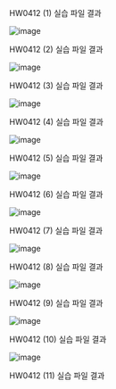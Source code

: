 HW0412 (1) 실습 파일 결과

![image](https://github.com/drawarepair/React/assets/102895287/7a52bde9-d707-45cf-b815-c61f8e449c68)

HW0412 (2) 실습 파일 결과

![image](https://github.com/drawarepair/React/assets/102895287/e310ac46-5f57-449a-a873-7dd4cfcd73d7)

HW0412 (3) 실습 파일 결과

![image](https://github.com/drawarepair/React/assets/102895287/f7f4f76d-6662-47c0-9aa7-180b0ae5c412)

HW0412 (4) 실습 파일 결과

![image](https://github.com/drawarepair/React/assets/102895287/fd5059b5-36ec-4cec-b43f-6a76b7ecb1a6)

HW0412 (5) 실습 파일 결과

![image](https://github.com/drawarepair/React/assets/102895287/3bc4316d-4f7c-4d70-8598-376924afe94b)

HW0412 (6) 실습 파일 결과

![image](https://github.com/drawarepair/React/assets/102895287/0de2bc87-a5d8-4677-a43d-7046525f7544)


HW0412 (7) 실습 파일 결과

![image](https://github.com/drawarepair/React/assets/102895287/bf2a615a-c90c-4650-b7b1-02e6d6414153)

HW0412 (8) 실습 파일 결과

![image](https://github.com/drawarepair/React/assets/102895287/968f2547-4a71-478e-9192-8663d287bf3c)

HW0412 (9) 실습 파일 결과

![image](https://github.com/drawarepair/React/assets/102895287/e5022926-0d01-4ccc-b9a5-b17359317095)

HW0412 (10) 실습 파일 결과

![image](https://github.com/drawarepair/React/assets/102895287/4eeb9612-b78f-45f0-8d50-c39a6963b365)

HW0412 (11) 실습 파일 결과
